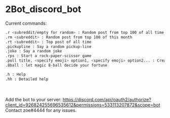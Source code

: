 # 2Bot_discord_bot

 Current commands:
```sh
.r <subreddit/empty for random> : Random post from top 100 of all time
.rm <subreddit> : Random post from top 100 of this month
.rt <subreddit> : Top post of all time
.pickupline : Say a random pickup-line
.joke : Say a random joke
.rps : Start a rock-paper-scissor game
.poll title, <specify emoji> option1, <specify emoji> option2... : Create a poll
.8ball : let magic 8-ball decide your fortune

.h : Help
.hh : Detailed help
```
<br /><br />Add the bot to your server: https://discord.com/api/oauth2/authorize?client_id=926824255696535612&permissions=533113207872&scope=bot<br />
Contact zoe#4444 for any issues.

​
